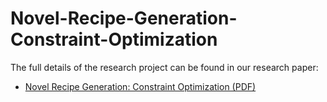 # Novel-Recipe-Generation-Constraint-Optimization

The full details of the research project can be found in our research paper:

- [Novel Recipe Generation: Constraint Optimization (PDF)](Novel-Recipe-Generation-Constraint-Optimization/Novel%20Recipe%20Generation_Constraint%20Optimization.pdf)

